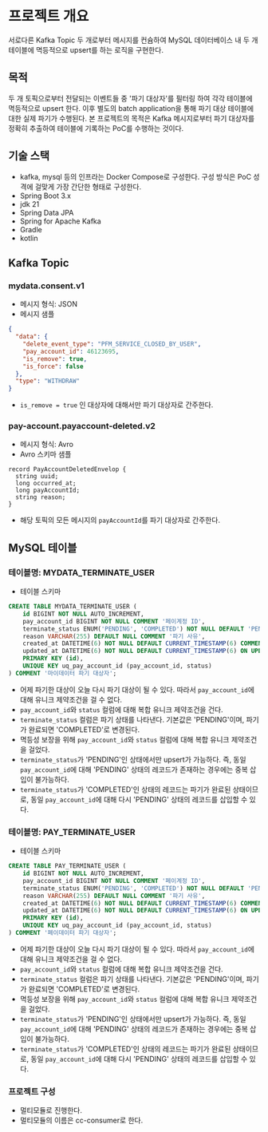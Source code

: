 # 프로젝트 개요
서로다른 Kafka Topic 두 개로부터 메시지를 컨슘하여 MySQL 데이터베이스 내 두 개 테이블에 멱등적으로 upsert를 하는 로직을 구현한다.

## 목적
두 개 토픽으로부터 전달되는 이벤트들 중 '파기 대상자'를 필터링 하여 각각 테이블에 멱등적으로 upsert 한다.
이후 별도의 batch application을 통해 파기 대상 테이블에 대한 실제 파기가 수행된다.
본 프로젝트의 목적은 Kafka 메시지로부터 파기 대상자를 정확히 추출하여 테이블에 기록하는 PoC를 수행하는 것이다.


## 기술 스택
- kafka, mysql 등의 인프라는 Docker Compose로 구성한다. 구성 방식은 PoC 성격에 걸맞게 가장 간단한 형태로 구성한다.
- Spring Boot 3.x
- jdk 21
- Spring Data JPA
- Spring for Apache Kafka
- Gradle
- kotlin

## Kafka Topic
### mydata.consent.v1
- 메시지 형식: JSON
- 메시지 샘플
```json
{
  "data": {
    "delete_event_type": "PFM_SERVICE_CLOSED_BY_USER",
    "pay_account_id": 46123695,
    "is_remove": true,
    "is_force": false
  },
  "type": "WITHDRAW"
}
```
- `is_remove = true` 인 대상자에 대해서만 파기 대상자로 간주한다.

### pay-account.payaccount-deleted.v2
- 메시지 형식: Avro
- Avro 스키마 샘플
```
record PayAccountDeletedEnvelop {
  string uuid;
  long occurred_at;
  long payAccountId;
  string reason;
}
```
- 해당 토픽의 모든 메시지의 `payAccountId`를 파기 대상자로 간주한다.

## MySQL 테이블
### 테이블명: MYDATA_TERMINATE_USER
- 테이블 스키마
```sql
CREATE TABLE MYDATA_TERMINATE_USER (
    id BIGINT NOT NULL AUTO_INCREMENT,
    pay_account_id BIGINT NOT NULL COMMENT '페이계정 ID',
    terminate_status ENUM('PENDING', 'COMPLETED') NOT NULL DEFAULT 'PENDING' COMMENT '파기 상태',
    reason VARCHAR(255) DEFAULT NULL COMMENT '파기 사유',
    created_at DATETIME(6) NOT NULL DEFAULT CURRENT_TIMESTAMP(6) COMMENT '생성 시각',
    updated_at DATETIME(6) NOT NULL DEFAULT CURRENT_TIMESTAMP(6) ON UPDATE CURRENT_TIMESTAMP(6) COMMENT '수정 시각',
    PRIMARY KEY (id),
    UNIQUE KEY uq_pay_account_id (pay_account_id, status)
) COMMENT '마이데이터 파기 대상자';
```
- 어제 파기한 대상이 오늘 다시 파기 대상이 될 수 있다. 따라서 `pay_account_id`에 대해 유니크 제약조건을 걸 수 없다.
- `pay_account_id`와 `status` 컬럼에 대해 복합 유니크 제약조건을 건다.
- `terminate_status` 컬럼은 파기 상태를 나타낸다. 기본값은 'PENDING'이며, 파기가 완료되면 'COMPLETED'로 변경된다.
- 멱등성 보장을 위해 `pay_account_id`와 `status` 컬럼에 대해 복합 유니크 제약조건을 걸었다.
- `terminate_status`가 'PENDING'인 상태에서만 upsert가 가능하다. 즉, 동일 `pay_account_id`에 대해 'PENDING' 상태의 레코드가 존재하는 경우에는 중복 삽입이 불가능하다.
- `terminate_status`가 'COMPLETED'인 상태의 레코드는 파기가 완료된 상태이므로, 동일 `pay_account_id`에 대해 다시 'PENDING' 상태의 레코드를 삽입할 수 있다.


### 테이블명: PAY_TERMINATE_USER
- 테이블 스키마
```sql
CREATE TABLE PAY_TERMINATE_USER (
    id BIGINT NOT NULL AUTO_INCREMENT,
    pay_account_id BIGINT NOT NULL COMMENT '페이계정 ID',
    terminate_status ENUM('PENDING', 'COMPLETED') NOT NULL DEFAULT 'PENDING' COMMENT '파기 상태',
    reason VARCHAR(255) DEFAULT NULL COMMENT '파기 사유',
    created_at DATETIME(6) NOT NULL DEFAULT CURRENT_TIMESTAMP(6) COMMENT '생성 시각',
    updated_at DATETIME(6) NOT NULL DEFAULT CURRENT_TIMESTAMP(6) ON UPDATE CURRENT_TIMESTAMP(6) COMMENT '수정 시각',
    PRIMARY KEY (id),
    UNIQUE KEY uq_pay_account_id (pay_account_id, status)
) COMMENT '페이데이터 파기 대상자';
```
- 어제 파기한 대상이 오늘 다시 파기 대상이 될 수 있다. 따라서 `pay_account_id`에 대해 유니크 제약조건을 걸 수 없다.
- `pay_account_id`와 `status` 컬럼에 대해 복합 유니크 제약조건을 건다.
- `terminate_status` 컬럼은 파기 상태를 나타낸다. 기본값은 'PENDING'이며, 파기가 완료되면 'COMPLETED'로 변경된다.
- 멱등성 보장을 위해 `pay_account_id`와 `status` 컬럼에 대해 복합 유니크 제약조건을 걸었다.
- `terminate_status`가 'PENDING'인 상태에서만 upsert가 가능하다. 즉, 동일 `pay_account_id`에 대해 'PENDING' 상태의 레코드가 존재하는 경우에는 중복 삽입이 불가능하다.
- `terminate_status`가 'COMPLETED'인 상태의 레코드는 파기가 완료된 상태이므로, 동일 `pay_account_id`에 대해 다시 'PENDING' 상태의 레코드를 삽입할 수 있다.


### 프로젝트 구성
- 멀티모듈로 진행한다.
- 멀티모듈의 이름은 cc-consumer로 한다.